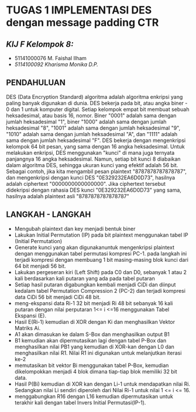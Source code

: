 # TUGAS 1 IMPLEMENTASI DES dengan message padding CTR

## *KIJ F Kelompok 8:*
- 51141000076 M. Faishal Ilham 
- *5114100092 Kharisma Monika D.P.*

## PENDAHULUAN
DES (Data Encryption Standard) algoritma adalah algoritma enkripsi yang paling banyak digunakan di dunia. DES bekerja pada bit, atau angka biner - 0 dan 1 untuk komputer digital. Setiap kelompok empat bit membuat sebuah heksadesimal, atau basis 16, nomor. Biner "0001" adalah sama dengan jumlah heksadesimal "1", biner "1000" adalah sama dengan jumlah heksadesimal "8", "1001" adalah sama dengan jumlah heksadesimal "9", "1010" adalah sama dengan jumlah heksadesimal "A", dan "1111" adalah sama dengan jumlah heksadesimal "F".
DES bekerja dengan mengenkripsi kelompok 64 bit pesan, yang sama dengan 16 angka heksadesimal. Untuk melakukan enkripsi, DES menggunakan "kunci" di mana juga ternyata panjangnya 16 angka heksadesimal. Namun, setiap bit kunci 8 diabaikan dalam algoritma DES, sehingga ukuran kunci yang efektif adalah 56 bit. 
Sebagai contoh, jika kita mengambil pesan plaintext "8787878787878787", dan mengenkripsi dengan kunci DES "0E329232EA6D0D73", hasilnya adalah ciphertext "0000000000000000". Jika ciphertext tersebut didekripsi dengan rahasia DES kunci "0E329232EA6D0D73" yang sama, hasilnya adalah plaintext asli "8787878787878787"
 
## LANGKAH - LANGKAH
- Mengubah plaintext dan key menjadi bentuk biner
- Lakukan Initial Permutation (IP) pada bit plaintext menggunakan tabel IP (Initial Permutation)
- Generate kunci yang akan digunakanuntuk mengenkripsi plaintext dengan menggunakan tabel permutasi kompresi PC-1.
  pada langkah ini terjadi kompresi dengan membuang 1 bit masing-masing blok kunci dari 64 bit menjadi 56 bit.
- Lakukan pergeseran kiri (Left Shift) pada C0 dan D0, sebanyak 1 atau 2 kali berdasarkan kali putaran yang ada pada tabel putaran
- Setiap hasil putaran digabungkan kembali menjadi CiDi dan diinput kedalam tabel Permutation Compression 2 (PC-2) dan terjadi kompresi data CiDi 56 bit menjadi CiDi 48 bit.
- meng-ekspansi data Ri-1 32 bit menjadi Ri 48 bit sebanyak 16 kali putaran dengan nilai perputaran 1<= i <=16 menggunakan Tabel Ekspansi (E).
- Hasil E(Ri-1) kemudian di XOR dengan Ki dan menghasilkan Vektor Matriks Ai.
- A1 akan dimasukan ke dalam S-Box dan menghasilkan output B1
- B1 kemudian akan dipermutasikan lagi dengan tabel P-Box dan menghasilkan nilai PB1 yang kemudian di XOR-kan dengan L0 dan menghasilkan nilai R1. Nilai R1 ini digunakan untuk melanjutkan iterasi ke-2
- memutasikan bit vektor Bi menggunakan tabel P-Box, kemudian dikelompokkan menjadi 4 blok dimana tiap-tiap blok memiliki 32 bit data.
- Hasil P(Bi) kemudian di XOR kan dengan Li-1 untuk mendapatkan nilai Ri.
  Sedangkan nilai Li sendiri diperoleh dari Nilai Ri-1 untuk nilai 1 <= i <= 16.
- menggabungkan R16 dengan L16 kemudian dipermutasikan untuk terakhir kali dengan tabel Invers Initial Permutasi(IP-1).


